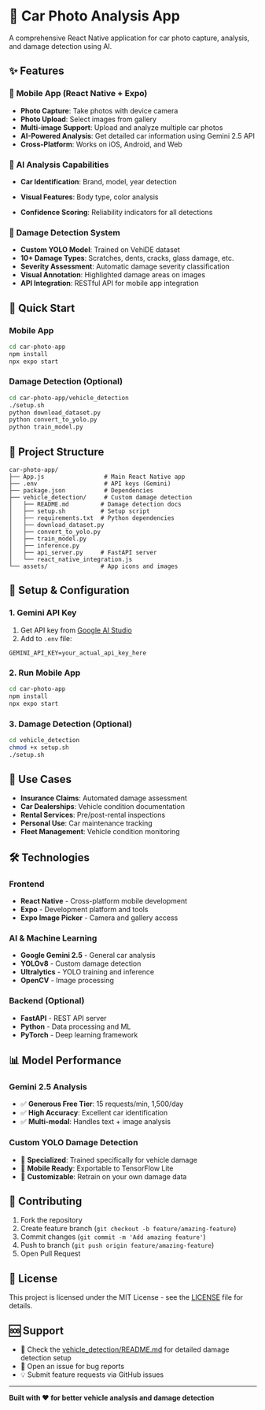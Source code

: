 # 🚗 Car Photo Analysis App

A comprehensive React Native application for car photo capture, analysis, and damage detection using AI.

## ✨ Features

### 📱 **Mobile App (React Native + Expo)**
- **Photo Capture**: Take photos with device camera
- **Photo Upload**: Select images from gallery  
- **Multi-image Support**: Upload and analyze multiple car photos
- **AI-Powered Analysis**: Get detailed car information using Gemini 2.5 API
- **Cross-Platform**: Works on iOS, Android, and Web

### 🤖 **AI Analysis Capabilities**
- **Car Identification**: Brand, model, year detection
- **Visual Features**: Body type, color analysis

- **Confidence Scoring**: Reliability indicators for all detections

### 🔧 **Damage Detection System**
- **Custom YOLO Model**: Trained on VehiDE dataset
- **10+ Damage Types**: Scratches, dents, cracks, glass damage, etc.
- **Severity Assessment**: Automatic damage severity classification
- **Visual Annotation**: Highlighted damage areas on images
- **API Integration**: RESTful API for mobile app integration

## 🚀 Quick Start

### Mobile App
```bash
cd car-photo-app
npm install
npx expo start
```

### Damage Detection (Optional)
```bash
cd car-photo-app/vehicle_detection
./setup.sh
python download_dataset.py
python convert_to_yolo.py
python train_model.py
```

## 📁 Project Structure

```
car-photo-app/
├── App.js                 # Main React Native app
├── .env                   # API keys (Gemini)
├── package.json           # Dependencies
├── vehicle_detection/     # Custom damage detection
│   ├── README.md         # Damage detection docs
│   ├── setup.sh          # Setup script
│   ├── requirements.txt  # Python dependencies
│   ├── download_dataset.py
│   ├── convert_to_yolo.py
│   ├── train_model.py
│   ├── inference.py
│   ├── api_server.py     # FastAPI server
│   └── react_native_integration.js
└── assets/               # App icons and images
```

## 🔧 Setup & Configuration

### 1. **Gemini API Key**
1. Get API key from [Google AI Studio](https://aistudio.google.com/app/apikey)
2. Add to `.env` file:
```
GEMINI_API_KEY=your_actual_api_key_here
```

### 2. **Run Mobile App**
```bash
cd car-photo-app
npm install
npx expo start
```

### 3. **Damage Detection (Optional)**
```bash
cd vehicle_detection
chmod +x setup.sh
./setup.sh
```

## 🎯 Use Cases

- **Insurance Claims**: Automated damage assessment
- **Car Dealerships**: Vehicle condition documentation  
- **Rental Services**: Pre/post-rental inspections
- **Personal Use**: Car maintenance tracking
- **Fleet Management**: Vehicle condition monitoring

## 🛠️ Technologies

### Frontend
- **React Native** - Cross-platform mobile development
- **Expo** - Development platform and tools
- **Expo Image Picker** - Camera and gallery access

### AI & Machine Learning  
- **Google Gemini 2.5** - General car analysis
- **YOLOv8** - Custom damage detection
- **Ultralytics** - YOLO training and inference
- **OpenCV** - Image processing

### Backend (Optional)
- **FastAPI** - REST API server
- **Python** - Data processing and ML
- **PyTorch** - Deep learning framework

## 📊 Model Performance

### Gemini 2.5 Analysis
- ✅ **Generous Free Tier**: 15 requests/min, 1,500/day
- ✅ **High Accuracy**: Excellent car identification
- ✅ **Multi-modal**: Handles text + image analysis

### Custom YOLO Damage Detection
- 🎯 **Specialized**: Trained specifically for vehicle damage
- 📱 **Mobile Ready**: Exportable to TensorFlow Lite
- 🔧 **Customizable**: Retrain on your own damage data

## 🤝 Contributing

1. Fork the repository
2. Create feature branch (`git checkout -b feature/amazing-feature`)
3. Commit changes (`git commit -m 'Add amazing feature'`)
4. Push to branch (`git push origin feature/amazing-feature`)
5. Open Pull Request

## 📄 License

This project is licensed under the MIT License - see the [LICENSE](LICENSE) file for details.

## 🆘 Support

- 📖 Check the [vehicle_detection/README.md](car-photo-app/vehicle_detection/README.md) for detailed damage detection setup
- 🐛 Open an issue for bug reports
- 💡 Submit feature requests via GitHub issues

---

**Built with ❤️ for better vehicle analysis and damage detection**
